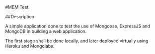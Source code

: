 #MEM Test

##Description

A simple application done to test the use of Mongoose, ExpressJS and MongoDB in building a web application. 

The first stage shall be done locally, and later deployed virtually using Heroku and Mongolabs.